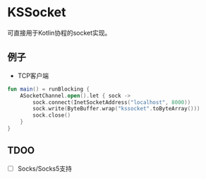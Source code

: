 # KSSocket

可直接用于Kotlin协程的socket实现。

## 例子

- TCP客户端
```kotlin
fun main() = runBlocking {
    ASocketChannel.open().let { sock ->
        sock.connect(InetSocketAddress("localhost", 8000))
        sock.write(ByteBuffer.wrap("kssocket".toByteArray()))
        sock.close()
    }
}
```

## TDOO

- [ ] Socks/Socks5支持